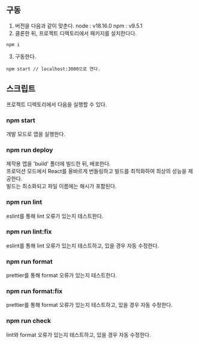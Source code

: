 ## 구동

1. 버전을 다음과 같이 맞춘다.
   node : v18.16.0
   npm : v9.5.1
2. 클론한 뒤, 프로젝트 디렉토리에서 패키지를 설치한다다.

```
npm i
```

3. 구동한다.

```
npm start // localhost:3000으로 연다.
```

## 스크립트

프로젝트 디렉토리에서 다음을 실행할 수 있다.

### npm start

개발 모드로 앱을 실행한다.<br>

### npm run deploy

제작용 앱을 'build' 폴더에 빌드한 뒤, 배포한다.<br>
프로덕션 모드에서 React를 올바르게 번들링하고 빌드를 최적화하여 최상의 성능을 제공한다.<br>
빌드는 최소화되고 파일 이름에는 해시가 포함된다.<br>

### npm run lint

eslint를 통해 lint 오류가 있는지 테스트한다.

### npm run lint:fix

eslint를 통해 lint 오류가 있는지 테스트하고, 있을 경우 자동 수정한다.

### npm run format

prettier를 통해 format 오류가 있는지 테스트한다.

### npm run format:fix

prettier를 통해 format 오류가 있는지 테스트하고, 있을 경우 자동 수정한다.

### npm run check

lint와 format 오류가 있는지 테스트하고, 있을 경우 자동 수정한다.
